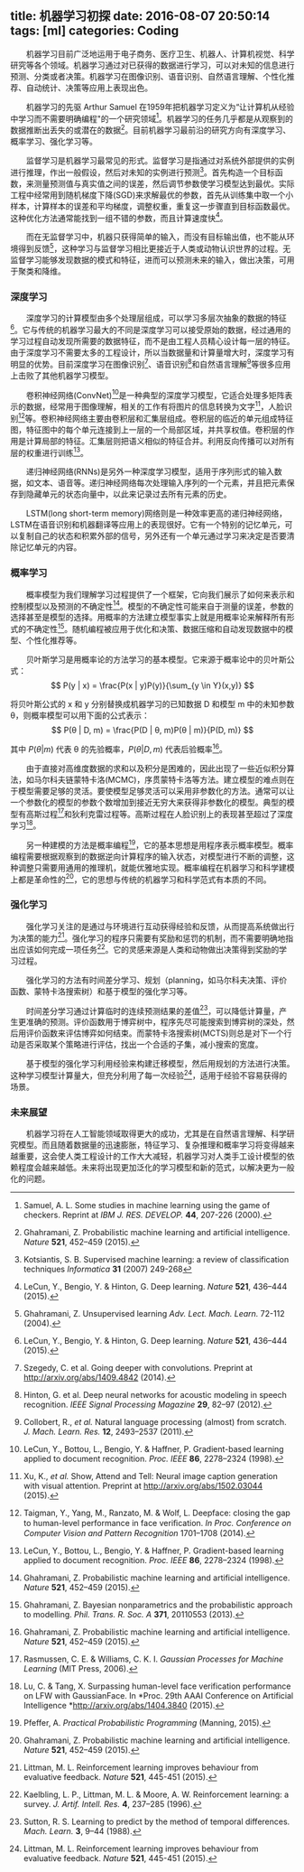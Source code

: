 title: 机器学习初探
date: 2016-08-07 20:50:14
tags: [ml]
categories: Coding
---
　　机器学习目前广泛地运用于电子商务、医疗卫生、机器人、计算机视觉、科学研究等各个领域。机器学习通过对已获得的数据进行学习，可以对未知的信息进行预测、分类或者决策。机器学习在图像识别、语音识别、自然语言理解、个性化推荐、自动统计、决策等应用上表现出色。

　　机器学习的先驱 Arthur Samuel 在1959年把机器学习定义为“让计算机从经验中学习而不需要明确编程"的一个研究领域[^1]。机器学习的任务几乎都是从观察到的数据推断出丢失的或潜在的数据[^2]。目前机器学习最前沿的研究方向有深度学习、概率学习、强化学习等。
<!--more-->
　　监督学习是机器学习最常见的形式。监督学习是指通过对系统外部提供的实例进行推理，作出一般假设，然后对未知的实例进行预测[^3]。首先构造一个目标函数，来测量预测值与真实值之间的误差，然后调节参数使学习模型达到最优。实际工程中经常用到随机梯度下降(SGD)来求解最优的参数，首先从训练集中取一个小样本，计算样本的误差和平均梯度，调整权重，重复这一步骤直到目标函数最优。这种优化方法通常能找到一组不错的参数，而且计算速度快[^4]。

　　而在无监督学习中，机器只获得简单的输入，而没有目标输出值，也不能从环境得到反馈[^5]，这种学习与监督学习相比更接近于人类或动物认识世界的过程。无监督学习能够发现数据的模式和特征，进而可以预测未来的输入，做出决策，可用于聚类和降维。

### 深度学习
　　深度学习的计算模型由多个处理层组成，可以学习多层次抽象的数据的特征[^4]。它与传统的机器学习最大的不同是深度学习可以接受原始的数据，经过通用的学习过程自动发现所需要的数据特征，而不是由工程人员精心设计每一层的特征。由于深度学习不需要太多的工程设计，所以当数据量和计算量增大时，深度学习有明显的优势。目前深度学习在图像识别[^6]、语音识别[^7]和自然语言理解[^8]等很多应用上击败了其他机器学习模型。

　　卷积神经网络(ConvNet)[^9]是一种典型的深度学习模型，它适合处理多矩阵表示的数据，经常用于图像理解，相关的工作有将图片的信息转换为文字[^10]，人脸识别[^11]等。卷积神经网络主要由卷积层和汇集层组成。卷积层的临近的单元组成特征图，特征图中的每个单元连接到上一层的一个局部区域，并共享权值。卷积层的作用是计算局部的特征。汇集层则把语义相似的特征合并。利用反向传播可以对所有层的权重进行训练[^9]。

　　递归神经网络(RNNs)是另外一种深度学习模型，适用于序列形式的输入数据，如文本、语音等。递归神经网络每次处理输入序列的一个元素，并且把元素保存到隐藏单元的状态向量中，以此来记录过去所有元素的历史。

　　LSTM(long short-term memory)网络则是一种效率更高的递归神经网络，LSTM在语音识别和机器翻译等应用上的表现很好。它有一个特别的记忆单元，可以复制自己的状态和积累外部的信号，另外还有一个单元通过学习来决定是否要清除记忆单元的内容。

### 概率学习
　　概率模型为我们理解学习过程提供了一个框架，它向我们展示了如何来表示和控制模型以及预测的不确定性[^2]。模型的不确定性可能来自于测量的误差，参数的选择甚至是模型的选择。用概率的方法建立模型事实上就是用概率论来解释所有形式的不确定性[^12]。随机编程被应用于优化和决策、数据压缩和自动发现数据中的模型、个性化推荐等。

　　贝叶斯学习是用概率论的方法学习的基本模型。它来源于概率论中的贝叶斯公式：
$$ P(y | x) = \frac{P(x | y)P(y)}{\sum_{y \in Y}(x,y)} $$

将贝叶斯公式的 x 和 y 分别替换成机器学习的已知数据 D 和模型 m 中的未知参数 θ，则概率模型可以用下面的公式表示：
$$ P(θ | D, m) = \frac{P(D | θ, m)P(θ | m)}{P(D, m)} $$

其中 $P(θ | m)$ 代表 θ 的先验概率，$P(θ | D, m)$ 代表后验概率[^2]。

　　由于直接对高维度数据的求和以及积分是困难的，因此出现了一些近似积分算法，如马尔科夫链蒙特卡洛(MCMC)，序贯蒙特卡洛等方法。建立模型的难点则在于模型需要足够的灵活。要使模型足够灵活可以采用非参数化的方法。通常可以让一个参数化的模型的参数个数增加到接近无穷大来获得非参数化的模型。典型的模型有高斯过程[^13]和狄利克雷过程等。高斯过程在人脸识别上的表现甚至超过了深度学习[^14]。

　　另一种建模的方法是概率编程[^15]，它的基本思想是用程序表示概率模型。概率编程需要根据观察到的数据逆向计算程序的输入状态，对模型进行不断的调整，这种调整只需要用通用的推理机，就能优雅地实现。概率编程在机器学习和科学建模上都是革命性的[^2]，它的思想与传统的机器学习和科学范式有本质的不同。

### 强化学习
　　强化学习关注的是通过与环境进行互动获得经验和反馈，从而提高系统做出行为决策的能力[^16]。强化学习的程序只需要有奖励和惩罚的机制，而不需要明确地指出应该如何完成一项任务[^17]。它的灵感来源是人类和动物做出决策得到奖励的学习过程。

　　强化学习的方法有时间差分学习、规划（planning，如马尔科夫决策、评价函数、蒙特卡洛搜索树）和基于模型的强化学习等。

　　时间差分学习通过计算临时的连续预测结果的差值[^18]，可以降低计算量，产生更准确的预测。评价函数用于博弈树中，程序先尽可能搜索到博弈树的深处，然后用评价函数来评估博弈如何结束。而蒙特卡洛搜索树(MCTS)则总是对下一个行动是否采取某个策略进行评估，找出一个合适的子集，减小搜索的宽度。

　　基于模型的强化学习利用经验来构建迁移模型，然后用规划的方法进行决策。这种学习模型计算量大，但充分利用了每一次经验[^16]，适用于经验不容易获得的场景。

### 未来展望
　　机器学习将在人工智能领域取得更大的成功，尤其是在自然语言理解、科学研究模型。而且随着数据量的迅速膨胀，特征学习、复杂推理和概率学习将变得越来越重要，这会使人类工程设计的工作大大减轻，机器学习对人类手工设计模型的依赖程度会越来越低。未来将出现更加泛化的学习模型和新的范式，以解决更为一般化的问题。

[^4]: LeCun, Y., Bengio, Y. & Hinton, G. Deep learning. *Nature* **521**, 436–444 (2015).

[^2]: Ghahramani, Z. Probabilistic machine learning and artificial intelligence. *Nature* **521**, 452–459 (2015).

[^16]: Littman, M. L. Reinforcement learning improves behaviour from evaluative feedback. *Nature* **521**, 445-451 (2015).

 [^6]: Szegedy, C. et al. Going deeper with convolutions. Preprint at http://arxiv.org/abs/1409.4842 (2014).

[^7]: Hinton, G. et al. Deep neural networks for acoustic modeling in speech recognition. *IEEE Signal Processing Magazine* **29**, 82–97 (2012).

[^8]: Collobert, R., *et al.* Natural language processing (almost) from scratch. *J. Mach. Learn. Res.* **12**, 2493–2537 (2011).

[^9]: LeCun, Y., Bottou, L., Bengio, Y. & Haffner, P. Gradient-based learning applied to document recognition. *Proc. IEEE* **86**, 2278–2324 (1998).

[^10]: Xu, K., *et al.* Show, Attend and Tell: Neural image caption generation with visual attention. Preprint at http://arxiv.org/abs/1502.03044 (2015).

[^11]: Taigman, Y., Yang, M., Ranzato, M. & Wolf, L. Deepface: closing the gap to human-level performance in face veriﬁcation. *In Proc. Conference on Computer Vision and Pattern Recognition* 1701–1708 (2014).

[^12]: Ghahramani, Z. Bayesian nonparametrics and the probabilistic approach to modelling. *Phil. Trans. R. Soc. A* **371**, 20110553 (2013).

[^13]: Rasmussen, C. E. & Williams, C. K. I. *Gaussian Processes for Machine Learning* (MIT Press, 2006).

[^15]: Pfeffer, A. *Practical Probabilistic Programming* (Manning, 2015).

[^14]: Lu, C. & Tang, X. Surpassing human-level face verification performance on LFW with GaussianFace. In *Proc. 29th AAAI Conference on Artificial Intelligence *http://arxiv.org/abs/1404.3840 (2015).

[^17]: Kaelbling, L. P., Littman, M. L. & Moore, A. W. Reinforcement learning: a survey. *J. Artif. Intell. Res.* **4**, 237–285 (1996).

[^18]: Sutton, R. S. Learning to predict by the method of temporal differences. *Mach. Learn.* **3**, 9–44 (1988).

[^1]: Samuel, A. L. Some studies in machine learning using the game of checkers. Reprint at *IBM J. RES. DEVELOP.* **44**, 207-226 (2000).

[^3]: Kotsiantis, S. B. Supervised machine learning: a review of classification techniques *Informatica* **31** (2007) 249-268

[^5]: Ghahramani, Z. Unsupervised learning *Adv. Lect. Mach. Learn.* 72-112 (2004).
